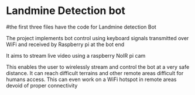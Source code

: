 # Landmine Detection bot
#the first three files have the code for Landmine detection Bot

The project implements bot control using keyboard signals transmitted over WiFi and received by Raspberry pi at the bot end

It aims to stream live video using a raspberry NoIR pi cam

This enables the user to wirelessly stream and control the bot at a very safe distance. 
It can reach difficult terrains and other remote areas difficult for humans access.
This can even work on a WiFi hotspot in remote areas devoid of proper connectivity
